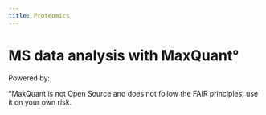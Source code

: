 ```yaml
---
title: Proteomics
---
```


# MS data analysis with MaxQuant°


<p class="shieldlist">
Powered by:
<FlatShield label="usegalaxy" message="eu" href="https://usegalaxy.eu"/>
<FlatShield label="usegalaxy" message="fr" href="https://usegalaxy.fr"/>
</p>

°MaxQuant is not Open Source and does not follow the FAIR principles, use it on your own risk.

